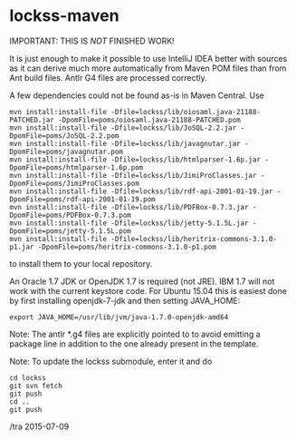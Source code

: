 # lockss-maven

IMPORTANT: THIS IS _NOT_ FINISHED WORK!  

It is just enough to make it possible to use IntelliJ IDEA better with sources
as it can derive much more automatically from Maven POM files than from Ant
build files.  Antlr G4 files are processed correctly.

A few dependencies could not be found as-is in Maven Central.  Use

    mvn install:install-file -Dfile=lockss/lib/oiosaml.java-21188-PATCHED.jar -DpomFile=poms/oiosaml.java-21188-PATCHED.pom
    mvn install:install-file -Dfile=lockss/lib/JoSQL-2.2.jar -DpomFile=poms/JoSQL-2.2.pom
    mvn install:install-file -Dfile=lockss/lib/javagnutar.jar -DpomFile=poms/javagnutar.pom
    mvn install:install-file -Dfile=lockss/lib/htmlparser-1.6p.jar -DpomFile=poms/htmlparser-1.6p.pom
    mvn install:install-file -Dfile=lockss/lib/JimiProClasses.jar -DpomFile=poms/JimiProClasses.pom
    mvn install:install-file -Dfile=lockss/lib/rdf-api-2001-01-19.jar -DpomFile=poms/rdf-api-2001-01-19.pom
    mvn install:install-file -Dfile=lockss/lib/PDFBox-0.7.3.jar -DpomFile=poms/PDFBox-0.7.3.pom
    mvn install:install-file -Dfile=lockss/lib/jetty-5.1.5L.jar -DpomFile=poms/jetty-5.1.5L.pom
    mvn install:install-file -Dfile=lockss/lib/heritrix-commons-3.1.0-p1.jar -DpomFile=poms/heritrix-commons-3.1.0-p1.pom

to install them to your local repository.

An Oracle 1.7 JDK or OpenJDK 1.7 is required (not JRE).  IBM 1.7 will not work
with the current keystore code.  For Ubuntu 15.04 this is easiest done by first
installing openjdk-7-jdk and then setting JAVA_HOME:

    export JAVA_HOME=/usr/lib/jvm/java-1.7.0-openjdk-amd64


Note: The antlr *.g4 files are explicitly pointed to to avoid emitting a
package line in addition to the one already present in the template.

Note: To update the lockss submodule, enter it and do

    cd lockss
    git svn fetch
    git push
    cd ..
    git push

/tra 2015-07-09
